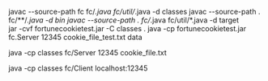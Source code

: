 javac --source-path fc fc/*.java fc/util/*.java -d classes
javac --source-path . fc/**/*.java -d bin
javac --source-path . fc/*.java fc/util/*.java -d target  
jar -cvf fortunecookietest.jar -C classes .
java -cp fortunecookietest.jar fc.Server 12345 cookie_file_test.txt data


java -cp classes fc/Server 12345 cookie_file.txt          

java -cp classes fc/Client localhost:12345
